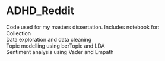 # ADHD_Reddit
Code used for my masters dissertation. 
Includes notebook for:
<br/>Collection 
<br/>Data exploration and data cleaning
<br/>Topic modelling using berTopic and LDA
<br/>Sentiment analysis using Vader and Empath 

